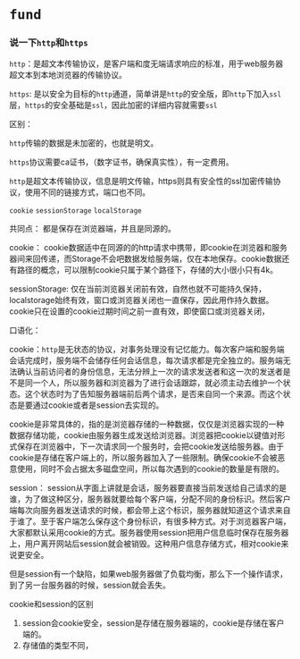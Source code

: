 # `fund`

### 说一下`http`和`https`

`http`：是超文本传输协议，是客户端和度无端请求响应的标准，用于web服务器超文本到本地浏览器的传输协议。

`https`: 是以安全为目标的`http`通道，简单讲是`http`的安全版，即`http`下加入`ssl`层，`https`的安全基础是`ssl`，因此加密的详细内容就需要`ssl`

区别：

`http`传输的数据是未加密的，也就是明文。

`https`协议需要ca证书，（数字证书，确保真实性），有一定费用。

`http`是超文本传输协议，信息是明文传输，https则具有安全性的ssl加密传输协议，使用不同的链接方式，端口也不同。

`cookie` `sessionStorage` `localStorage`

共同点： 都是保存在浏览器端，并且是同源的。

cookie： cookie数据适中在同源的的http请求中携带，即cookie在浏览器和服务器间来回传递，而Storage不会吧数据发给服务端，仅在本地保存。cookie数据还有路径的概念，可以限制cookie只属于某个路径下，存储的大小很小只有4k。

sessionStorage: 仅在当前浏览器关闭前有效，自然也就不可能持久保持，localstorage始终有效，窗口或浏览器关闭也一直保存，因此用作持久数据。cookie只在设置的cookie过期时间之前一直有效，即使窗口或浏览器关闭，



口语化： 

cookie：`http`是无状态的协议，对事务处理没有记忆能力。每次客户端和服务端会话完成时，服务端不会储存任何会话信息，每次请求都是完全独立的。服务端无法确认当前访问者的身份信息，无法分辨上一次的请求发送者和这一次的发送者是不是同一个人，所以服务器和浏览器为了进行会话跟踪，就必须主动去维护一个状态。这个状态时为了告知服务器端前后两个请求，是否来自同一个来源。而这个状态是要通过cookie或者是session去实现的。

cookie是非常具体的，指的是浏览器存储的一种数据，仅仅是浏览器实现的一种数据存储功能，cookie由服务器生成发送给浏览器。浏览器把cookie以键值对形式保存在浏览器中，下一次请求同一个服务时，会把cookie发送给服务器。由于cookie是存储在客户端上的，所以服务器加入了一些限制。确保cookie不会被恶意使用，同时不会占据太多磁盘空间，所以每次遇到的cookie的数量是有限的。

session： session从字面上讲就是会话，服务器要直接当前发送给自己请求的是谁，为了做这种区分，服务器就要给每个客户端，分配不同的身份标识。然后客户端每次向服务器发送请求的时候，都会带上这个标识，服务器就知道这个请求来自于谁了。至于客户端怎么保存这个身份标识，有很多种方式。对于浏览器客户端，大家都默认采用cookie的方式。服务器使用session把用户信息临时保存在服务器上，用户离开网站后session就会被销毁。这种用户信息存储方式，相对cookie来说更安全。

但是session有一个缺陷，如果web服务器做了负载均衡，那么下一个操作请求，到了另一台服务器的时候，session就会丢失。



cookie和session的区别

1. session会cookie安全，session是存储在服务器端的，cookie是存储在客户端的。
2. 存储值的类型不同，




